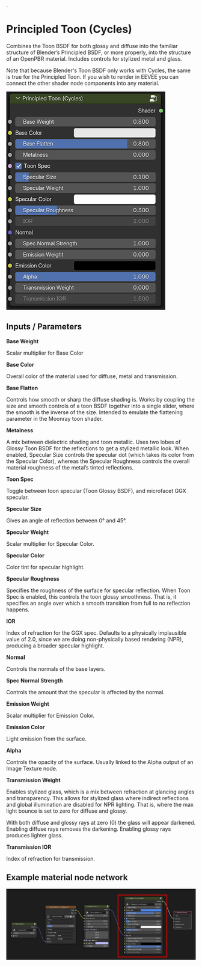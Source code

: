 .
# Principled Toon (Cycles)

Combines the Toon BSDF for both glossy and diffuse into the familiar structure of Blender’s Principled BSDF, or more properly, into the structure of an OpenPBR material. Includes controls for stylized metal and glass. 

Note that because Blender's Toon BSDF only works with Cycles, the same is true for the Principled Toon. If you wish to render in EEVEE you can connect the other shader node components into any material.

![gui](img/principledToon_gui.jpg)

## Inputs / Parameters

**Base Weight**

Scalar multiplier for Base Color

**Base Color**

Overall color of the material used for diffuse, metal and transmission.

**Base Flatten**

Controls how smooth or sharp the diffuse shading is. Works by coupling the size and smooth controls of a toon BSDF together into a single slider, where the smooth is the inverse of the size. Intended to emulate the flattening parameter in the Moonray toon shader. 

**Metalness**

A mix between dielectric shading and toon metallic. Uses two lobes of Glossy Toon BSDF for the reflections to get a stylized metallic look. When enabled, Specular Size controls the specular dot (which takes its color from the Specular Color), whereas the Specular Roughness controls the overall material roughness of the metal’s tinted reflections. 

**Toon Spec** 

Toggle between toon specular (Toon Glossy BSDF), and microfacet GGX specular. 

**Specular Size**

Gives an angle of reflection between 0° and 45°.

**Specular Weight**

Scalar multiplier for Specular Color.

**Specular Color**

Color tint for specular highlight.

**Specular Roughness**

Specifies the roughness of the surface for specular reflection. When Toon Spec is enabled, this controls the toon glossy smoothness. That is, it specifies an angle over which a smooth transition from full to no reflection happens.

**IOR**

Index of refraction for the GGX spec. Defaults to a physically implausible value of 2.0, since we are doing non-physically based rendering (NPR), producing a broader specular highlight. 

**Normal**

Controls the normals of the base layers.

**Spec Normal Strength** 

Controls the amount that the specular is affected by the normal. 

**Emission Weight**

Scalar multiplier for Emission Color.

**Emission Color**

Light emission from the surface.

**Alpha** 

Controls the opacity of the surface. Usually linked to the Alpha output of an Image Texture node.

**Transmission Weight**

Enables stylized glass, which is a mix between refraction at glancing angles and transparency. This allows for stylized glass where indirect reflections and global illumination are disabled for NPR lighting. That is, where the max light bounce is set to zero for diffuse and glossy. 

With both diffuse and glossy rays at zero (0) the glass will appear darkened. Enabling diffuse rays removes the darkening. Enabling glossy rays produces lighter glass.

**Transmission IOR**

Index of refraction for transmission.

## Example material node network

![img](img/network_toon.jpg)
